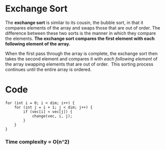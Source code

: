 # Exchange Sort
  
The **exchange sort** is similar to its cousin, the bubble sort, in that it compares elements of the array and swaps those that are out of order. The difference between these two sorts is the manner in which they compare the elements. **The exchange sort compares the first element with each following element of the array.**

When the first pass through the array is complete, the exchange sort then takes the second element and compares it with _each following element_ of the array swapping elements that are out of order.  This sorting process continues until the entire array is ordered.

# Code
```
for (int i = 0; i < dim; i++) {
	for (int j = i + 1; j < dim; j++) {
		if (vec[i] < vec[j]) {
			change(vec, i, j);
		}
	}
}
```

### Time complexity = O(n^2)

